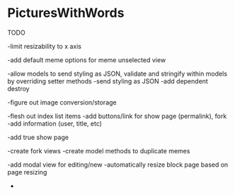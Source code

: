 PicturesWithWords
=================
TODO


-limit resizability to x axis

-add default meme options for meme unselected view

-allow models to send styling as JSON, validate and stringify within models by overriding setter methods
	-send styling as JSON
-add dependent destroy

-figure out image conversion/storage

-flesh out index list items
	-add buttons/link for show page (permalink), fork
	-add information (user, title, etc)

-add true show page

-create fork views
	-create model methods to duplicate memes

-add modal view for editing/new
	-automatically resize block page based on page resizing

-
